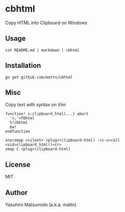 # cbhtml

Copy HTML into Clipboard on Windows

## Usage

```
cat README.md | markdown | cbhtml
```

## Installation

```
go get github.com/mattn/cbhtml
```

## Misc

Copy text with syntax on Vim

```vim
function! s:clipboard_html(...) abort
  '<,'>TOhtml
  %!cbhtml
  bw!
endfunction

xnoremap <silent> <plug>(clipboard-html) :<c-u>call <sid>clipboard_html()<cr>
xmap C <plug>(clipboard-html)
```

## License

MIT

## Author

Yasuhiro Matsumoto (a.k.a. mattn)
